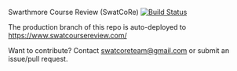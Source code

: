 Swarthmore Course Review (SwatCoRe)   [![Build Status](https://travis-ci.org/rrshaban/swatcore-dev.svg?branch=master)](https://travis-ci.org/rrshaban/swatcore-dev)

The production branch of this repo is auto-deployed to https://www.swatcoursereview.com/

Want to contribute? Contact swatcoreteam@gmail.com or submit an issue/pull request.


